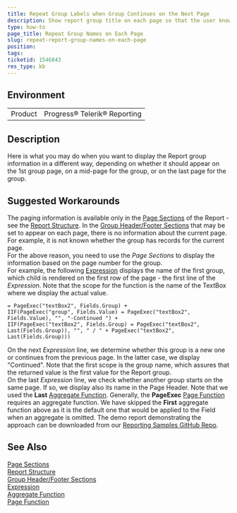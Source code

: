 ```yaml
---
title: Repeat Group Labels when Group Continues on the Next Page
description: Show report group title on each page so that the user know when it begins and when continues
type: how-to
page_title: Repeat Group Names on Each Page
slug: repeat-report-group-names-on-each-page
position: 
tags: 
ticketid: 1546843
res_type: kb
---
```


## Environment
<table>
	<tbody>
		<tr>
			<td>Product</td>
			<td>Progress® Telerik® Reporting</td>
		</tr>
	</tbody>
</table>


## Description
Here is what you may do when you want to display the Report group information in a different way, depending on whether it should appear on the 1st group page, 
on a mid-page for the group, or on the last page for the group.

## Suggested Workarounds
The paging information is available only in the [Page Sections](../designing-reports-creating-page-headers-and-footers) of the Report - see the 
[Report Structure](../designing-reports-understanding-report-structure). In the [Group Header/Footer Sections](../data-items-how-to-add-groups-to-report-item) that may be 
set to appear on each page, there is no information about the current page. For example, it is not known whether the group has records for the current page.  
For the above reason, you need to use the _Page Sections_ to display the information based on the page number for the group.  
For example, the following [Expression](../report-expressions) displays the name of the first group, which child is rendered on the first row of the page - the first line 
of the _Expression_. Note that the scope for the function is the name of the TextBox where we display the actual value.
```
= PageExec("textBox2", Fields.Group) + 
IIF(PageExec("group", Fields.Value) = PageExec("textBox2", Fields.Value), "", "-Continued ") + 
IIF(PageExec("textBox2", Fields.Group) = PageExec("textBox2", Last(Fields.Group)), "", " / " + PageExec("textBox2", Last(Fields.Group)))
```
On the next _Expression_ line, we determine whether this group is a new one or continues from the previous page. In the latter case, we display "Continued". 
Note that the first scope is the group name, which assures that the returned value is the first value for the Report group.  
On the last _Expression_ line, we check whether another group starts on the same page. If so, we display also its name in the Page Header. Note that we used the 
__Last__ [Aggregate Function](../expressions-aggregate-functions). Generally, the __PageExec__ [Page Function](../expressions-page-functions) requires an aggregate function. 
We have skipped the __First__ aggregate function above as it is the default one that would be applied to the Field when an aggregate is omitted. 
The demo report demonstrating the approach can be downloaded from our [Reporting Samples GitHub Repo](https://github.com/telerik/reporting-samples/tree/master/ReportWithGroups).

## See Also
[Page Sections](../designing-reports-creating-page-headers-and-footers)  
[Report Structure](../designing-reports-understanding-report-structure)  
[Group Header/Footer Sections](../data-items-how-to-add-groups-to-report-item)  
[Expression](../report-expressions)  
[Aggregate Function](../expressions-aggregate-functions)  
[Page Function](../expressions-page-functions)
